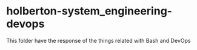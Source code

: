 # holberton-system_engineering-devops

This folder have the response of the things related with Bash and DevOps
